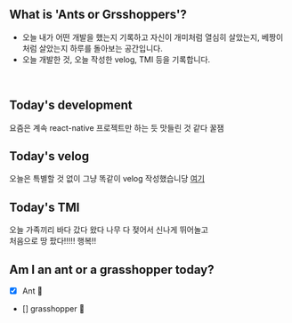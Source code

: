 ## What is 'Ants or Grsshoppers'?

- 오늘 내가 어떤 개발을 했는지 기록하고 자신이 개미처럼 열심히 살았는지, 베짱이처럼 살았는지 하루를 돌아보는 공간입니다.
- 오늘 개발한 것, 오늘 작성한 velog, TMI 등을 기록합니다.

<br>

## Today's development

요즘은 계속 react-native 프로젝트만 하는 듯  맛들린 것 같다 꿀잼

## Today's velog

오늘은 특별할 것 없이 그냥 똑같이 velog 작성했습니당 
[여기](https://velog.io/@zopall0000/React-Navigation-5-Tutorials-5)

## Today's TMI

오늘 가족끼리 바다 갔다 왔다 나무 다 젖어서 신나게 뛰어놀고   
처음으로 땅 팠다!!!!! 행복!!

## Am I an ant or a grasshopper today?

- [x] Ant 🐜
- [] grasshopper 🦗